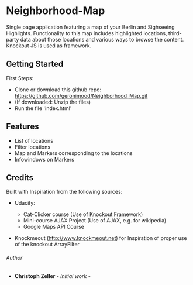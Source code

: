 # Neighborhood-Map

Single page application featuring a map of your Berlin and Sighseeing Highlights.
Functionality to this map includes highlighted locations, third-party data about those locations and various ways to browse the content.
Knockout JS is used as framework.

## Getting Started

First Steps:

* Clone or download this github repo: https://github.com/geronimood/Neighborhood_Map.git
* (If downloaded: Unzip the files)
* Run the file 'index.html'

## Features

* List of locations
* Filter locations
* Map and Markers corresponding to the locations
* Infowindows on Markers

## Credits

Built with Inspiration from the following sources:

* Udacity:

  * Cat-Clicker course (Use of Knockout Framework)
  * Mini-course AJAX Project (Use of AJAX, e.g. for wikipedia)
  * Google Maps API Course

* Knockmeout (http://www.knockmeout.net) for Inspiration of proper use of the knockout ArrayFilter

###### Author

* **Christoph Zeller** - *Initial work* -

